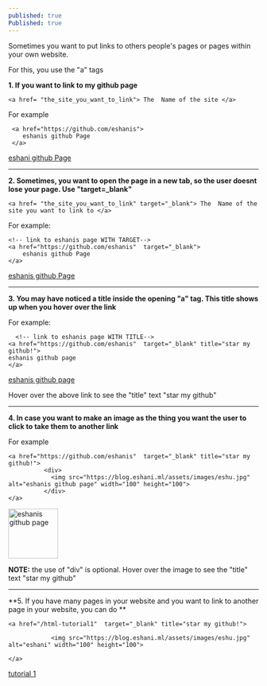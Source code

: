 ```yaml
---
published: true
Published: true
---
```

Sometimes you want to put links to others people's pages or pages within your own website.

For this, you use the "a" tags

**1. If you want to link to my github page**
```
<a href= "the_site_you_want_to_link"> The  Name of the site </a>
```

For example
```
 <a href="https://github.com/eshanis">  
    eshanis github Page      
 </a>
```

  <a href="https://github.com/eshanis">  
  eshani github Page      
  </a>
 
  <hr>
  
**2. Sometimes, you want to open the page in a new tab, so the user doesnt lose your page. Use "target=_blank"**
```
<a href= "the_site_you_want_to_link" target="_blank"> The  Name of the site you want to link to </a>
```

For example:
```
<!-- link to eshanis page WITH TARGET-->
<a href="https://github.com/eshanis"  target="_blank">      
	eshanis github Page       
</a>
```

  <a href="https://github.com/eshanis"  target="_blank">      
	eshanis github Page       
  </a>
  
  
  <hr>
  
**3. You may have noticed a title inside the opening "a" tag. This title shows up when you hover over the link**

For example:
```
  <!-- link to eshanis page WITH TITLE-->
<a href="https://github.com/eshanis"  target="_blank" title="star my github!">
eshanis github page
</a>       
```
 <a href="https://github.com/eshanis"  target="_blank" title="star my github!">
 eshanis github page
 </a>

Hover over the above link to see the "title" text "star my github"
  <hr>
  
**4. In case you want to make an image as the thing you want the user to click to take them to another link**

For example
```
<a href="https://github.com/eshanis"  target="_blank" title="star my github!">
          <div>
            <img src="https://blog.eshani.ml/assets/images/eshu.jpg" alt="eshanis github page" width="100" height="100">
          </div>      
</a>

```

  <a href="https://github.com/eshanis"  target="_blank" title="star my github!">
  <img src="https://blog.eshani.ml/assets/images/eshu.jpg" alt="eshanis github page" width="100" height="100">
  </a>


**NOTE:** the use of "div" is optional.
          Hover over the image to see the "title" text "star my github"


  <hr>
  
**5. If you have many pages in your website and you want to link to another page in your website, you can do **
```
<a href="/html-tutorial1"  target="_blank" title="star my github!">
      
            <img src="https://blog.eshani.ml/assets/images/eshu.jpg" alt="eshani" width="100" height="100">
                
</a>
```
[tutorial 1](/html-tutorial1/)




